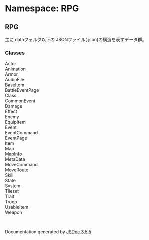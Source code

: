 # Namespace: RPG

## RPG

 主に dataフォルダ以下の JSONファイル(.json)の構造を表すデータ群。
<dl>
</dl>

### Classes

<dl>
                    <dt><a>Actor</a></dt>
                    <dd></dd>
                    <dt><a>Animation</a></dt>
                    <dd></dd>
                    <dt><a>Armor</a></dt>
                    <dd></dd>
                    <dt><a>AudioFile</a></dt>
                    <dd></dd>
                    <dt><a>BaseItem</a></dt>
                    <dd></dd>
                    <dt><a>BattleEventPage</a></dt>
                    <dd></dd>
                    <dt><a>Class</a></dt>
                    <dd></dd>
                    <dt><a>CommonEvent</a></dt>
                    <dd></dd>
                    <dt><a>Damage</a></dt>
                    <dd></dd>
                    <dt><a>Effect</a></dt>
                    <dd></dd>
                    <dt><a>Enemy</a></dt>
                    <dd></dd>
                    <dt><a>EquipItem</a></dt>
                    <dd></dd>
                    <dt><a>Event</a></dt>
                    <dd></dd>
                    <dt><a>EventCommand</a></dt>
                    <dd></dd>
                    <dt><a>EventPage</a></dt>
                    <dd></dd>
                    <dt><a>Item</a></dt>
                    <dd></dd>
                    <dt><a>Map</a></dt>
                    <dd></dd>
                    <dt><a>MapInfo</a></dt>
                    <dd></dd>
                    <dt><a>MetaData</a></dt>
                    <dd></dd>
                    <dt><a>MoveCommand</a></dt>
                    <dd></dd>
                    <dt><a>MoveRoute</a></dt>
                    <dd></dd>
                    <dt><a>Skill</a></dt>
                    <dd></dd>
                    <dt><a>State</a></dt>
                    <dd></dd>
                    <dt><a>System</a></dt>
                    <dd></dd>
                    <dt><a>Tileset</a></dt>
                    <dd></dd>
                    <dt><a>Trait</a></dt>
                    <dd></dd>
                    <dt><a>Troop</a></dt>
                    <dd></dd>
                    <dt><a>UsableItem</a></dt>
                    <dd></dd>
                    <dt><a>Weapon</a></dt>
                    <dd></dd>
                </dl>
 <br>

  Documentation generated by [JSDoc 3.5.5](https://github.com/jsdoc3/jsdoc)
